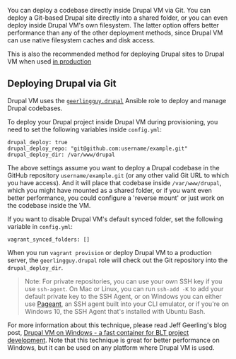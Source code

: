 You can deploy a codebase directly inside Drupal VM via Git. You can deploy a Git-based Drupal site directly into a shared folder, or you can even deploy inside Drupal VM's own filesystem. The latter option offers better performance than any of the other deployment methods, since Drupal VM can use native filesystem caches and disk access.

This is also the recommended method for deploying Drupal sites to Drupal VM when used [in production](../other/production.md)

## Deploying Drupal via Git

Drupal VM uses the [`geerlingguy.drupal`](https://github.com/geerlingguy/ansible-role-drupal) Ansible role to deploy and manage Drupal codebases.

To deploy your Drupal project inside Drupal VM during provisioning, you need to set the following variables inside `config.yml`:

    drupal_deploy: true
    drupal_deploy_repo: "git@github.com:username/example.git"
    drupal_deploy_dir: /var/www/drupal

The above settings assume you want to deploy a Drupal codebase in the GitHub repository `username/example.git` (or any other valid Git URL to which you have access). And it will place that codebase inside `/var/www/drupal`, which you might have mounted as a shared folder, or if you want even better performance, you could configure a 'reverse mount' or just work on the codebase inside the VM.

If you want to disable Drupal VM's default synced folder, set the following variable in `config.yml`:

    vagrant_synced_folders: []

When you run `vagrant provision` or deploy Drupal VM to a production server, the `geerlingguy.drupal` role will check out the Git repository into the `drupal_deploy_dir`.

> Note: For private repositories, you can use your own SSH key if you use `ssh-agent`. On Mac or Linux, you can run `ssh-add -K` to add your default private key to the SSH Agent, or on Windows you can either use [Pageant](https://winscp.net/eng/docs/ui_pageant), an SSH agent built into your CLI emulator, or if you're on Windows 10, the SSH Agent that's installed with Ubuntu Bash.

For more information about this technique, please read Jeff Geerling's blog post, [Drupal VM on Windows - a fast container for BLT project development](https://www.jeffgeerling.com/blog/2017/drupal-vm-on-windows-fast-container-blt-project-development). Note that this technique is great for better performance on Windows, but it can be used on any platform where Drupal VM is used.
